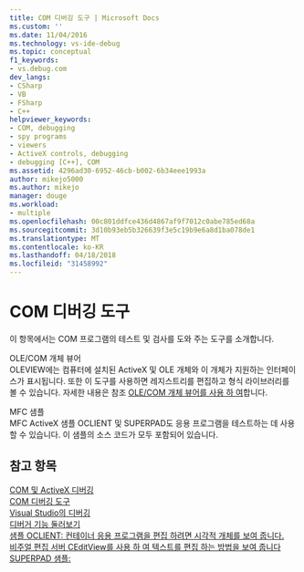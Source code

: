 ```yaml
---
title: COM 디버깅 도구 | Microsoft Docs
ms.custom: ''
ms.date: 11/04/2016
ms.technology: vs-ide-debug
ms.topic: conceptual
f1_keywords:
- vs.debug.com
dev_langs:
- CSharp
- VB
- FSharp
- C++
helpviewer_keywords:
- COM, debugging
- spy programs
- viewers
- ActiveX controls, debugging
- debugging [C++], COM
ms.assetid: 4296ad30-6952-46cb-b002-6b34eee1993a
author: mikejo5000
ms.author: mikejo
manager: douge
ms.workload:
- multiple
ms.openlocfilehash: 00c801ddfce436d4867af9f7012c0abe785ed68a
ms.sourcegitcommit: 3d10b93eb5b326639f3e5c19b9e6a8d1ba078de1
ms.translationtype: MT
ms.contentlocale: ko-KR
ms.lasthandoff: 04/18/2018
ms.locfileid: "31458992"
---
```

# <a name="com-debugging-tools"></a>COM 디버깅 도구
이 항목에서는 COM 프로그램의 테스트 및 검사를 도와 주는 도구를 소개합니다.  
  
 OLE/COM 개체 뷰어  
 OLEVIEW에는 컴퓨터에 설치된 ActiveX 및 OLE 개체와 이 개체가 지원하는 인터페이스가 표시됩니다. 또한 이 도구를 사용하면 레지스트리를 편집하고 형식 라이브러리를 볼 수 있습니다. 자세한 내용은 참조 [OLE/COM 개체 뷰어를 사용 하 여](/cpp/data/ado-rdo/using-the-ole-com-object-viewer)합니다.  
  
 MFC 샘플  
 MFC ActiveX 샘플 OCLIENT 및 SUPERPAD도 응용 프로그램을 테스트하는 데 사용할 수 있습니다. 이 샘플의 소스 코드가 모두 포함되어 있습니다.  
  
## <a name="see-also"></a>참고 항목  
 [COM 및 ActiveX 디버깅](../debugger/com-and-activex-debugging.md)   
 [COM 디버깅 도구](../debugger/com-debugging-tools.md)  
 [Visual Studio의 디버깅](../debugger/index.md)  
 [디버거 기능 둘러보기](../debugger/debugger-feature-tour.md)   
 [샘플 OCLIENT: 컨테이너 응용 프로그램을 편집 하려면 시각적 개체를 보여 줍니다.](http://msdn.microsoft.com/en-us/8cd5c234-9a4e-4934-8f5d-bac189ad92c4)   
 [비주얼 편집 서버 CEditView를 사용 하 여 텍스트를 편집 하는 방법을 보여 줍니다 SUPERPAD 샘플:](http://msdn.microsoft.com/en-us/7b14e975-d986-4e6a-8289-226485cfcb72)